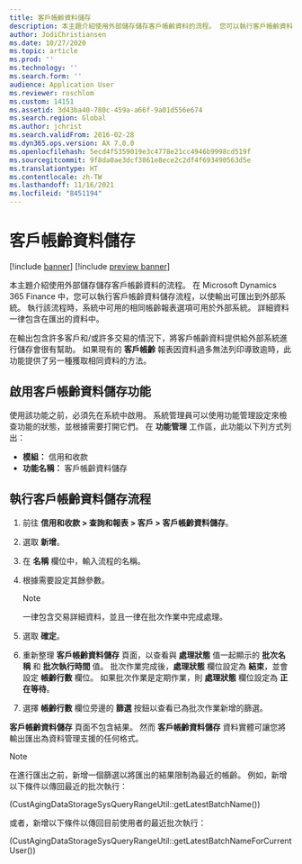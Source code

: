 ```yaml
---
title: 客戶帳齡資料儲存
description: 本主題介紹使用外部儲存儲存客戶帳齡資料的流程。 您可以執行客戶帳齡資料儲存流程，以使輸出可匯出到外部系統。
author: JodiChristiansen
ms.date: 10/27/2020
ms.topic: article
ms.prod: ''
ms.technology: ''
ms.search.form: ''
audience: Application User
ms.reviewer: roschlom
ms.custom: 14151
ms.assetid: 3d43ba40-780c-459a-a66f-9a01d556e674
ms.search.region: Global
ms.author: jchrist
ms.search.validFrom: 2016-02-28
ms.dyn365.ops.version: AX 7.0.0
ms.openlocfilehash: 5ecd4f5359019e3c4778e21cc4946b9998cd519f
ms.sourcegitcommit: 9f8da0ae3dcf3861e8ece2c2df4f693490563d5e
ms.translationtype: HT
ms.contentlocale: zh-TW
ms.lasthandoff: 11/16/2021
ms.locfileid: "8451194"
---
```

# <a name="customer-aging-data-storage"></a>客戶帳齡資料儲存

[!include [banner](../includes/banner.md)]
[!include [preview banner](../includes/preview-banner.md)]

本主題介紹使用外部儲存儲存客戶帳齡資料的流程。 在 Microsoft Dynamics 365 Finance 中，您可以執行客戶帳齡資料儲存流程，以使輸出可匯出到外部系統。 執行該流程時，系統中可用的相同帳齡報表選項可用於外部系統。 詳細資料一律包含在匯出的資料中。

在輸出包含許多客戶和/或許多交易的情況下，將客戶帳齡資料提供給外部系統進行儲存會很有幫助。 如果現有的 **客戶帳齡** 報表因資料過多無法列印導致逾時，此功能提供了另一種獲取相同資料的方法。

## <a name="enable-the-customer-aging-data-storage-feature"></a>啟用客戶帳齡資料儲存功能

使用該功能之前，必須先在系統中啟用。 系統管理員可以使用功能管理設定來檢查功能的狀態，並根據需要打開它們。 在 **功能管理** 工作區，此功能以下列方式列出：

- **模組：** 信用和收款
- **功能名稱：** 客戶帳齡資料儲存

## <a name="run-the-customer-aging-data-storage-process"></a>執行客戶帳齡資料儲存流程

1. 前往 **信用和收款 \> 查詢和報表 \> 客戶 \> 客戶帳齡資料儲存**。
2. 選取 **新增**。
3. 在 **名稱** 欄位中，輸入流程的名稱。
4. 根據需要設定其餘參數。

    > [!NOTE]
    > 一律包含交易詳細資料，並且一律在批次作業中完成處理。

5. 選取 **確定**。
6. 重新整理 **客戶帳齡資料儲存** 頁面，以查看與 **處理狀態** 值一起顯示的 **批次名稱** 和 **批次執行時間** 值。 批次作業完成後，**處理狀態** 欄位設定為 **結束**，並會設定 **帳齡行數** 欄位。 如果批次作業是定期作業，則 **處理狀態** 欄位設定為 **正在等待**。
7. 選擇 **帳齡行數** 欄位旁邊的 **篩選** 按鈕以查看已為批次作業新增的篩選。

**客戶帳齡資料儲存** 頁面不包含結果。 然而 **客戶帳齡資料儲存** 資料實體可讓您將輸出匯出為資料管理支援的任何格式。

> [!NOTE]
> 在進行匯出之前，新增一個篩選以將匯出的結果限制為最近的帳齡。 例如，新增以下條件以傳回最近的批次執行：
>
> (CustAgingDataStorageSysQueryRangeUtil::getLatestBatchName())
>
> 或者，新增以下條件以傳回目前使用者的最近批次執行：
>
> (CustAgingDataStorageSysQueryRangeUtil::getLatestBatchNameForCurrentUser())
